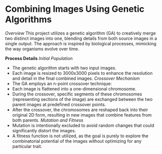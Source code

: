 # Combining Images Using Genetic Algorithms
*Overview*
This project utilizes a genetic algorithm (GA) to creatively merge two distinct images into one, blending details from both source images in a single output. The approach is inspired by biological processes, mimicking the way organisms evolve over time.

**Process Details**
*Initial Population*
- The genetic algorithm starts with two input images.
- Each image is resized to 3000x3000 pixels to enhance the resolution and detail in the final combined images.
*Crossover Mechanism*
- The GA employs an n-point crossover technique:
- Each image is flattened into a one-dimensional chromosome.
- During the crossover, specific segments of these chromosomes (representing sections of the image) are exchanged between the two parent images at predefined crossover points.
- After the crossover, the chromosomes are reshaped back into their original 2D form, resulting in new images that combine features from both parents.
*Mutation and Fitness*
- Mutation is intentionally excluded to avoid random changes that could significantly distort the images.
- A fitness function is not utilized, as the goal is purely to explore the combinatorial potential of the images without optimizing for any particular trait.
